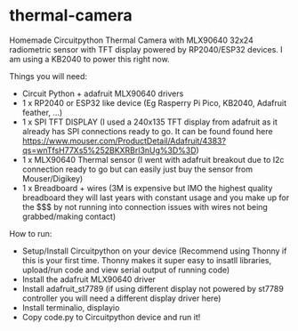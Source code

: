 # thermal-camera
Homemade Circuitpython Thermal Camera with MLX90640 32x24 radiometric sensor with TFT display powered by RP2040/ESP32 devices. I am using a KB2040 to power this right now.



Things you will need:
* Circuit Python + adafruit MLX90640 drivers
* 1 x RP2040 or ESP32 like device (Eg Rasperry Pi Pico, KB2040, Adafruit feather, ...)
* 1 x SPI TFT DISPLAY (I used a 240x135 TFT display from adafruit as it already has SPI connections ready to go. It can be found found here https://www.mouser.com/ProductDetail/Adafruit/4383?qs=wnTfsH77Xs5%252BKXRBrl3nUg%3D%3D)
* 1 x MLX90640 Thermal sensor (I went with adafruit breakout due to I2c connection ready to go but can easily just buy the sensor from Mouser/Digikey)
* 1 x Breadboard + wires (3M is expensive but IMO the highest quality breadboard they will last years with constant usage and you make up for the $$$ by not running into connection issues with wires not being grabbed/making contact)




How to run:
* Setup/Install Circuitpython on your device (Recommend using Thonny if this is your first time. Thonny makes it super easy to insatll libraries, upload/run code and view serial output of running code)
* Install the adafruit MLX90640 driver
* Install adafruit_st7789 (if using different display not powered by st7789 controller you will need a different display driver here)
* Install terminalio, displayio
* Copy code.py to Circuitpython device and run it!